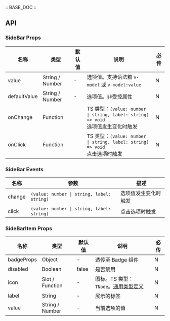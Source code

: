 :: BASE_DOC ::

## API
### SideBar Props

名称 | 类型 | 默认值 | 说明 | 必传
-- | -- | -- | -- | --
value | String / Number | - | 选项值。支持语法糖 `v-model` 或 `v-model:value` | N
defaultValue | String / Number | - | 选项值。非受控属性 | N
onChange | Function |  | TS 类型：`(value: number \| string, label: string) => void`<br/>选项值发生变化时触发 | N
onClick | Function |  | TS 类型：`(value: number \| string, label: string) => void`<br/>点击选项时触发 | N

### SideBar Events

名称 | 参数 | 描述
-- | -- | --
change | `(value: number \| string, label: string)` | 选项值发生变化时触发
click | `(value: number \| string, label: string)` | 点击选项时触发

### SideBarItem Props

名称 | 类型 | 默认值 | 说明 | 必传
-- | -- | -- | -- | --
badgeProps | Object | - | 透传至 Badge 组件 | N
disabled | Boolean | false | 是否禁用 | N
icon | Slot / Function | - | 图标。TS 类型：`TNode`。[通用类型定义](https://github.com/Tencent/tdesign-mobile-vue/blob/develop/src/common.ts) | N
label | String | - | 展示的标签 | N
value | String / Number | - | 当前选项的值 | N
